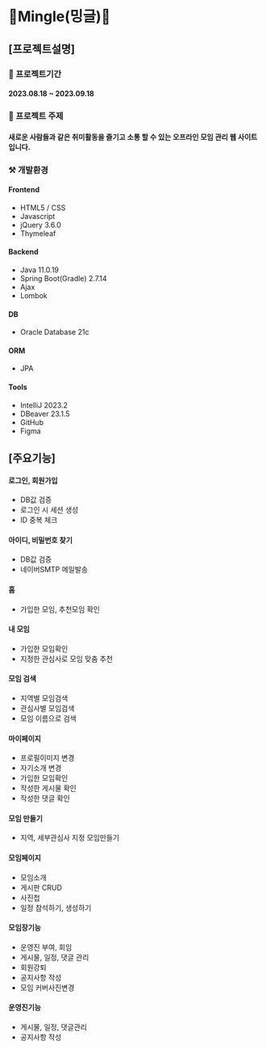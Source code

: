 # 💜Mingle(밍글)💜
## [프로젝트설명]

### 📅 프로젝트기간
#### 2023.08.18 ~ 2023.09.18

### :pushpin: 프로젝트 주제
#### 새로운 사람들과 같은 취미활동을 즐기고 소통 할 수 있는 오프라인 모임 관리 웹 사이트입니다.

### ⚒️ 개발환경
#### Frontend
- HTML5 / CSS
- Javascript
- jQuery 3.6.0
- Thymeleaf
#### Backend
- Java 11.0.19
- Spring Boot(Gradle) 2.7.14
- Ajax
- Lombok
#### DB
- Oracle Database 21c
#### ORM
- JPA
#### Tools
- IntelliJ 2023.2
- DBeaver 23.1.5
- GitHub
- Figma

## [주요기능]
#### 로그인, 회원가입
- DB값 검증
- 로그인 시 세션 생성
- ID 중복 체크
#### 아이디, 비밀번호 찾기
- DB값 검증
- 네이버SMTP 메일발송
#### 홈
- 가입한 모임, 추천모임 확인
#### 내 모임
- 가입한 모임확인
- 지정한 관심사로 모임 맞춤 추천
#### 모임 검색
- 지역별 모임검색
- 관심사별 모임검색
- 모임 이름으로 검색
#### 마이페이지
- 프로필이미지 변경
- 자기소개 변경
- 가입한 모임확인
- 작성한 게시물 확인
- 작성한 댓글 확인
#### 모임 만들기
- 지역, 세부관심사 지정 모임만들기
#### 모임페이지
- 모임소개
- 게시판 CRUD
- 사진첩
- 일정 참석하기, 생성하기
#### 모임장기능
- 운영진 부여, 회임
- 게시물, 일정, 댓글 관리
- 회원강퇴
- 공지사항 작성
- 모임 커버사진변경
#### 운영진기능
- 게시물, 일정, 댓글관리
- 공지사항 작성
